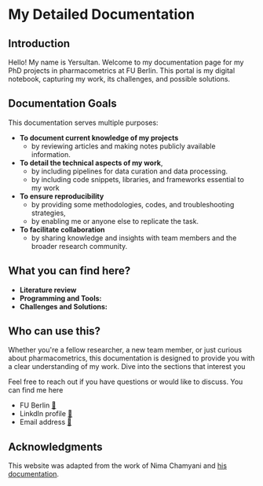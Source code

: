 # My Detailed Documentation

## Introduction

Hello! My name is Yersultan. Welcome to my documentation page for my PhD projects in pharmacometrics at FU Berlin. This portal is my digital notebook, capturing my work, its challenges, and possible solutions.

## Documentation Goals

This documentation serves multiple purposes:

- **To document current knowledge of my projects**
    - by reviewing articles and making notes publicly available information.
- **To detail the technical aspects of my work**,
    - by including pipelines for data curation and data processing.
    - by including code snippets, libraries, and frameworks essential to my work
- **To ensure reproducibility** 
    - by providing some methodologies, codes, and troubleshooting strategies, 
    - by enabling me or anyone else to replicate the task.
- **To facilitate collaboration** 
    - by sharing knowledge and insights with team members and the broader research community.

## What you can find here?

- **Literature review**
- **Programming and Tools:** 
- **Challenges and Solutions:** 

## Who can use this?

Whether you're a fellow researcher, a new team member, or just curious about pharmacometrics, this documentation is designed to provide you with a clear understanding of my work. Dive into the sections that interest you

Feel free to reach out if you have questions or would like to discuss. You can find me here 

- FU Berlin [🔗](https://www.bcp.fu-berlin.de/pharmazie/faecher/klinische_pharmazie/arbeitsgruppe_kloft/mitarbeiter/Doktoranden_innen/Yersultan_Mirasbekov) 
- LinkdIn profile [🔗](https://www.linkedin.com/in/yersultan-m/)
- Email address [🔗](mailto:yersultan.mirasbekov@fu-berlin.de)

## Acknowledgments 

This website was adapted from the work of Nima Chamyani and [his documentation](https://github.com/NeuroGranberg/Nima_Documentation). 
